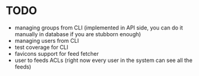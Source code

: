 # TODO

* managing groups from CLI (implemented in API side, you can do it manually in database if you are stubborn enough)
* managing users from CLI
* test coverage for CLI
* favicons support for feed fetcher
* user to feeds ACLs (right now every user in the system can see all the feeds)
